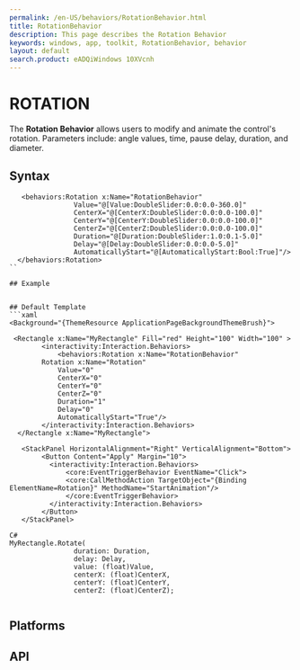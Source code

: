 ```yaml
---
permalink: /en-US/behaviors/RotationBehavior.html
title: RotationBehavior
description: This page describes the Rotation Behavior 
keywords: windows, app, toolkit, RotationBehavior, behavior
layout: default
search.product: eADQiWindows 10XVcnh
---
```


# ROTATION
The **Rotation Behavior** allows users to modify and animate the control's rotation. Parameters include: angle values, time, pause delay, duration, and diameter.

## Syntax
```xaml
   <behaviors:Rotation x:Name="RotationBehavior" 
				Value="@[Value:DoubleSlider:0.0:0.0-360.0]"
				CenterX="@[CenterX:DoubleSlider:0.0:0.0-100.0]" 
				CenterY="@[CenterY:DoubleSlider:0.0:0.0-100.0]" 
				CenterZ="@[CenterZ:DoubleSlider:0.0:0.0-100.0]" 
				Duration="@[Duration:DoubleSlider:1.0:0.1-5.0]" 
				Delay="@[Delay:DoubleSlider:0.0:0.0-5.0]" 
				AutomaticallyStart="@[AutomaticallyStart:Bool:True]"/>
  </behaviors:Rotation>
``
 
## Example


## Default Template
```xaml
<Background="{ThemeResource ApplicationPageBackgroundThemeBrush}">

 <Rectangle x:Name="MyRectangle" Fill="red" Height="100" Width="100" >
        <interactivity:Interaction.Behaviors>
            <behaviors:Rotation x:Name="RotationBehavior" 
		Rotation x:Name="Rotation" 
			Value="0"
			CenterX="0" 
			CenterY="0" 
			CenterZ="0" 
			Duration="1" 
			Delay="0"
			AutomaticallyStart="True"/>
        </interactivity:Interaction.Behaviors>
  </Rectangle x:Name="MyRectangle">
        
   <StackPanel HorizontalAlignment="Right" VerticalAlignment="Bottom">
        <Button Content="Apply" Margin="10">
          <interactivity:Interaction.Behaviors>
              <core:EventTriggerBehavior EventName="Click">
              <core:CallMethodAction TargetObject="{Binding ElementName=Rotation}" MethodName="StartAnimation"/>
              </core:EventTriggerBehavior>
          </interactivity:Interaction.Behaviors>
        </Button>
   </StackPanel>

C#
MyRectangle.Rotate(
                duration: Duration,
                delay: Delay,
                value: (float)Value,
                centerX: (float)CenterX,
                centerY: (float)CenterY,
                centerZ: (float)CenterZ);
    
```

## Platforms

## API
